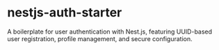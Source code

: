 # nestjs-auth-starter
A boilerplate for user authentication with Nest.js, featuring UUID-based user registration, profile management, and secure configuration.
